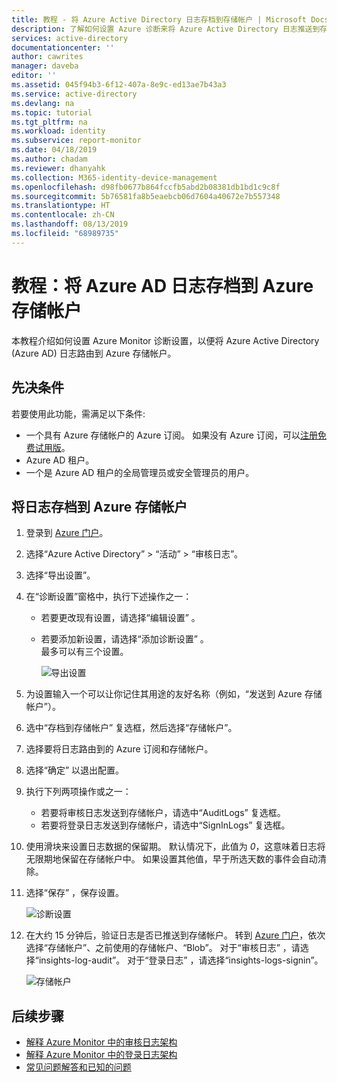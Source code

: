 ```yaml
---
title: 教程 - 将 Azure Active Directory 日志存档到存储帐户 | Microsoft Docs
description: 了解如何设置 Azure 诊断来将 Azure Active Directory 日志推送到存储帐户
services: active-directory
documentationcenter: ''
author: cawrites
manager: daveba
editor: ''
ms.assetid: 045f94b3-6f12-407a-8e9c-ed13ae7b43a3
ms.service: active-directory
ms.devlang: na
ms.topic: tutorial
ms.tgt_pltfrm: na
ms.workload: identity
ms.subservice: report-monitor
ms.date: 04/18/2019
ms.author: chadam
ms.reviewer: dhanyahk
ms.collection: M365-identity-device-management
ms.openlocfilehash: d98fb0677b864fccfb5abd2b08381db1bd1c9c8f
ms.sourcegitcommit: 5b76581fa8b5eaebcb06d7604a40672e7b557348
ms.translationtype: HT
ms.contentlocale: zh-CN
ms.lasthandoff: 08/13/2019
ms.locfileid: "68989735"
---
```

# <a name="tutorial-archive-azure-ad-logs-to-an-azure-storage-account"></a>教程：将 Azure AD 日志存档到 Azure 存储帐户

本教程介绍如何设置 Azure Monitor 诊断设置，以便将 Azure Active Directory (Azure AD) 日志路由到 Azure 存储帐户。

## <a name="prerequisites"></a>先决条件 

若要使用此功能，需满足以下条件:

* 一个具有 Azure 存储帐户的 Azure 订阅。 如果没有 Azure 订阅，可以[注册免费试用版](https://azure.microsoft.com/free/)。
* Azure AD 租户。
* 一个是 Azure AD 租户的全局管理员或安全管理员的用户。  

## <a name="archive-logs-to-an-azure-storage-account"></a>将日志存档到 Azure 存储帐户

1. 登录到 [Azure 门户](https://portal.azure.com)。 

2. 选择“Azure Active Directory” > “活动” > “审核日志”。    

3. 选择“导出设置”。  

4. 在“诊断设置”窗格中，执行下述操作之一： 
   * 若要更改现有设置，请选择“编辑设置”  。
   * 若要添加新设置，请选择“添加诊断设置”  。  
     最多可以有三个设置。 

     ![导出设置](./media/quickstart-azure-monitor-route-logs-to-storage-account/ExportSettings.png)

5. 为设置输入一个可以让你记住其用途的友好名称（例如，“发送到 Azure 存储帐户”）。  

6. 选中“存档到存储帐户”  复选框，然后选择“存储帐户”。  

7. 选择要将日志路由到的 Azure 订阅和存储帐户。
 
8. 选择“确定”  以退出配置。

9. 执行下列两项操作或之一：
    * 若要将审核日志发送到存储帐户，请选中“AuditLogs”  复选框。 
    * 若要将登录日志发送到存储帐户，请选中“SignInLogs”  复选框。

10. 使用滑块来设置日志数据的保留期。 默认情况下，此值为 *0*，这意味着日志将无限期地保留在存储帐户中。 如果设置其他值，早于所选天数的事件会自动清除。

11. 选择“保存”  ，保存设置。

    ![诊断设置](./media/quickstart-azure-monitor-route-logs-to-storage-account/DiagnosticSettings.png)

12. 在大约 15 分钟后，验证日志是否已推送到存储帐户。 转到 [Azure 门户](https://portal.azure.com)，依次选择“存储帐户”、之前使用的存储帐户、“Blob”。   对于“审核日志”  ，请选择“insights-log-audit”。  对于“登录日志”  ，请选择“insights-logs-signin”。 

    ![存储帐户](./media/quickstart-azure-monitor-route-logs-to-storage-account/StorageAccount.png)

## <a name="next-steps"></a>后续步骤

* [解释 Azure Monitor 中的审核日志架构](reference-azure-monitor-audit-log-schema.md)
* [解释 Azure Monitor 中的登录日志架构](reference-azure-monitor-sign-ins-log-schema.md)
* [常见问题解答和已知的问题](concept-activity-logs-azure-monitor.md#frequently-asked-questions)